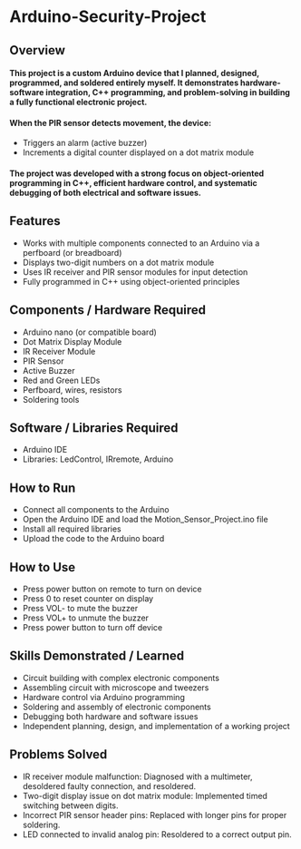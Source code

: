 # Arduino-Security-Project

## Overview
#### This project is a custom Arduino device that I planned, designed, programmed, and soldered entirely myself. It demonstrates hardware-software integration, C++ programming, and problem-solving in building a fully functional electronic project. 
#### When the PIR sensor detects movement, the device:
- Triggers an alarm (active buzzer)
- Increments a digital counter displayed on a dot matrix module
#### The project was developed with a strong focus on object-oriented programming in C++, efficient hardware control, and systematic debugging of both electrical and software issues.
## Features
- Works with multiple components connected to an Arduino via a perfboard (or breadboard)
- Displays two-digit numbers on a dot matrix module
- Uses IR receiver and PIR sensor modules for input detection
- Fully programmed in C++ using object-oriented principles

## Components / Hardware Required
- Arduino nano (or compatible board)
- Dot Matrix Display Module
- IR Receiver Module
- PIR Sensor
- Active Buzzer
- Red and Green LEDs
- Perfboard, wires, resistors
- Soldering tools

## Software / Libraries Required
- Arduino IDE
- Libraries: LedControl, IRremote, Arduino
  
## How to Run
- Connect all components to the Arduino
- Open the Arduino IDE and load the Motion_Sensor_Project.ino file
- Install all required libraries
- Upload the code to the Arduino board

## How to Use
- Press power button on remote to turn on device
- Press 0 to reset counter on display
- Press VOL- to mute the buzzer
- Press VOL+ to unmute the buzzer
- Press power button to turn off device

## Skills Demonstrated / Learned
- Circuit building with complex electronic components
- Assembling circuit with microscope and tweezers
- Hardware control via Arduino programming
- Soldering and assembly of electronic components
- Debugging both hardware and software issues
- Independent planning, design, and implementation of a working project

## Problems Solved
- IR receiver module malfunction: Diagnosed with a multimeter, desoldered faulty connection, and resoldered.
- Two-digit display issue on dot matrix module: Implemented timed switching between digits.
- Incorrect PIR sensor header pins: Replaced with longer pins for proper soldering.
- LED connected to invalid analog pin: Resoldered to a correct output pin.

